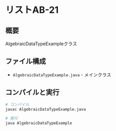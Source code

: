 # リストAB-21

## 概要
AlgebraicDataTypeExampleクラス

## ファイル構成
- `AlgebraicDataTypeExample.java` - メインクラス

## コンパイルと実行
```bash
# コンパイル
javac AlgebraicDataTypeExample.java

# 実行
java AlgebraicDataTypeExample
```
